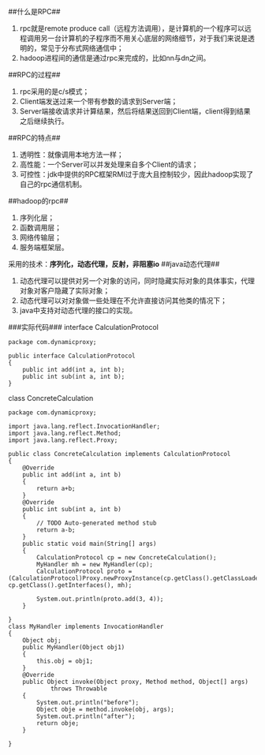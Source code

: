 ##什么是RPC##
1.    rpc就是remote produce call（远程方法调用），是计算机的一个程序可以远程调用另一台计算机的子程序而不用关心底层的网络细节，对于我们来说是透明的，常见于分布式网络通信中；
2.    hadoop进程间的通信是通过rpc来完成的，比如nn与dn之间。

##RPC的过程##
1.  rpc采用的是c/s模式；
2.  Client端发送过来一个带有参数的请求到Server端；
3.  Server端接收请求并计算结果，然后将结果送回到Client端，client得到结果之后继续执行。

##RPC的特点##
1.  透明性：就像调用本地方法一样；
2.  高性能：一个Server可以并发处理来自多个Client的请求；
3.  可控性：jdk中提供的RPC框架RMI过于庞大且控制较少，因此hadoop实现了自己的rpc通信机制。

##hadoop的rpc##
1.  序列化层；
2.  函数调用层；
3.  网络传输层；
4.  服务端框架层。

采用的技术：**序列化，动态代理，反射，非阻塞io**
##java动态代理##
1.  动态代理可以提供对另一个对象的访问，同时隐藏实际对象的具体事实，代理对象对客户隐藏了实际对象；
2.  动态代理可以对对象做一些处理在不允许直接访问其他类的情况下；
3.  java中支持对动态代理的接口的实现。

###实际代码###
interface CalculationProtocol
```
package com.dynamicproxy;

public interface CalculationProtocol
{
    public int add(int a, int b);
	public int sub(int a, int b);
}
```
class ConcreteCalculation
```
package com.dynamicproxy;

import java.lang.reflect.InvocationHandler;
import java.lang.reflect.Method;
import java.lang.reflect.Proxy;

public class ConcreteCalculation implements CalculationProtocol
{
    @Override
	public int add(int a, int b)
	{
		return a+b;
	}
	@Override
	public int sub(int a, int b)
	{
		// TODO Auto-generated method stub
		return a-b;
	}
	public static void main(String[] args)
	{
		CalculationProtocol cp = new ConcreteCalculation();
		MyHandler mh = new MyHandler(cp);
		CalculationProtocol proto = (CalculationProtocol)Proxy.newProxyInstance(cp.getClass().getClassLoader(), cp.getClass().getInterfaces(), mh);
		
		System.out.println(proto.add(3, 4));
	}

}
class MyHandler implements InvocationHandler
{
	Object obj;
	public MyHandler(Object obj1)
	{
		this.obj = obj1;
	}
	@Override
	public Object invoke(Object proxy, Method method, Object[] args)
			throws Throwable
	{
		System.out.println("before");
		Object obje = method.invoke(obj, args);
		System.out.println("after");
		return obje;
	}
	
}
```
